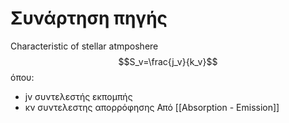 # Συνάρτηση πηγής
Characteristic of stellar atmposhere
$$S_v=\frac{j_v}{k_v}$$
όπου:
- jv συντελεστής εκπομπής
- κν συντελεστης απορρόφησης
Από [[Absorption - Emission]]